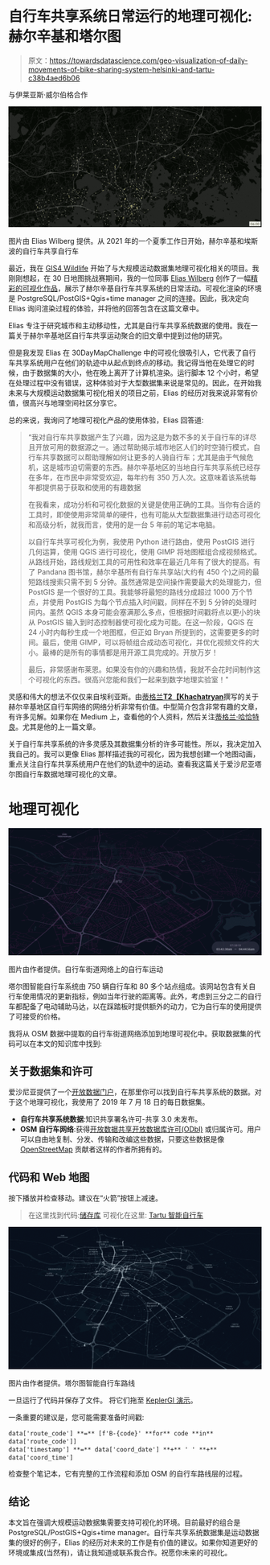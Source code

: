 # 自行车共享系统日常运行的地理可视化:赫尔辛基和塔尔图

> 原文：<https://towardsdatascience.com/geo-visualization-of-daily-movements-of-bike-sharing-system-helsinki-and-tartu-c38b4aed6b06>

与伊莱亚斯·威尔伯格合作

![](img/dc64f4caef8a9913a472d5f9e69b5238.png)

图片由 Elias Wilberg 提供。从 2021 年的一个夏季工作日开始，赫尔辛基和埃斯波的自行车共享自行车

最近，我在 [GIS4 Wildlife](https://www.gis4-wildlife.com/) 开始了与大规模运动数据集地理可视化相关的项目。我刚刚想起，在 30 日地图挑战赛期间，我的一位同事 [Elias Wilberg](https://www.researchgate.net/profile/Elias-Willberg) 创作了一幅[精彩的可视化作品](https://twitter.com/EliasW_/status/1461994337756233730)，展示了赫尔辛基自行车共享系统的日常活动。可视化渲染的环境是 PostgreSQL/PostGIS+Qgis+time manager 之间的连接。因此，我决定向 Ellias 询问渲染过程的体验，并将他的回答包含在这篇文章中。

Elias 专注于研究城市和主动移动性，尤其是自行车共享系统数据的使用。我在一篇关于赫尔辛基地区自行车共享运动聚合的旧文章中提到过他的研究。

[](/visualization-of-bike-sharing-system-movements-in-helsinki-with-an-interactive-flow-map-451d897104fe)  

但是我发现 Elias 在 30DayMapChallenge 中的可视化很吸引人，它代表了自行车共享系统用户在他们的轨迹中从起点到终点的移动。我记得当他在处理它的时候，由于数据集的大小，他在晚上离开了计算机渲染。运行脚本 12 个小时，希望在处理过程中没有错误，这种体验对于大型数据集来说是常见的。因此，在开始我未来与大规模运动数据集可视化相关的项目之前，Elias 的经历对我来说非常有价值，很高兴与地理空间社区分享它。

总的来说，我询问了地理可视化产品的使用体验，Elias 回答道:

> “我对自行车共享数据产生了兴趣，因为这是为数不多的关于自行车的详尽且开放可用的数据源之一。通过帮助揭示城市地区人们的时空骑行模式，自行车共享数据可以帮助理解如何让更多的人骑自行车；尤其是由于气候危机，这是城市迫切需要的东西。赫尔辛基地区的当地自行车共享系统已经存在多年，在市民中非常受欢迎，每年约有 350 万人次。这意味着该系统每年都提供易于获取和使用的有趣数据
> 
> 在我看来，成功分析和可视化数据的关键是使用正确的工具。当你有合适的工具时，即使使用非常简单的硬件，也有可能从大型数据集进行动态可视化和高级分析，就我而言，使用的是一台 5 年前的笔记本电脑。
> 
> 以自行车共享可视化为例，我使用 Python 进行路由，使用 PostGIS 进行几何运算，使用 QGIS 进行可视化，使用 GIMP 将地图框组合成视频格式。从路线开始，路线规划工具的可用性和效率在最近几年有了很大的提高。有了 Pandana 图书馆，赫尔辛基所有自行车共享站(大约有 450 个)之间的最短路线搜索只需不到 5 分钟。虽然通常是空间操作需要最大的处理能力，但 PostGIS 是一个很好的工具。我能够将最短的路线分成超过 1000 万个节点，并使用 PostGIS 为每个节点插入时间戳，同样在不到 5 分钟的处理时间内。虽然 QGIS 本身可能会塞满那么多点，但根据时间戳将点以更小的块从 PostGIS 输入到时态控制器使可视化成为可能。在这一阶段，QGIS 在 24 小时内每秒生成一个地图框，但正如 Bryan 所提到的，这需要更多的时间。最后，使用 GIMP，可以将帧组合成动态可视化，并优化视频文件的大小。最棒的是所有的事情都是用开源工具完成的。开放万岁！
> 
> 最后，非常感谢布莱恩。如果没有你的兴趣和热情，我就不会花时间制作这个可视化的东西。很高兴您能和我们一起来到数字地理实验室！"

灵感和伟大的想法不仅仅来自埃利亚斯。由[蒂格兰**T2【Khachatryan**](https://www.linkedin.com/in/geometrein/?originalSubdomain=fi)撰写的关于赫尔辛基地区自行车网络的网络分析非常有价值。中型简介包含非常有趣的文章，有许多见解。如果你在 Medium 上，查看他的个人资料，然后关注[蒂格兰·哈恰特良](https://medium.com/u/782bd18bc46d?source=post_page-----c38b4aed6b06--------------------------------)。尤其是他的上一篇文章。

[](https://geometrein.medium.com/wolt-delivery-network-analysis-cccdc4cb50e3)  

关于自行车共享系统的许多灵感及其数据集分析的许多可能性。所以，我决定加入我自己的。我可以更像 Elias 那样描述我的可视化，因为我想创建一个地图动画，重点关注自行车共享系统用户在他们的轨迹中的运动。查看我这篇关于爱沙尼亚塔尔图自行车数据地理可视化的文章。

# 地理可视化

![](img/c40c9e42e00fcaf5831229a770d4ebb7.png)

图片由作者提供。自行车街道网络上的自行车运动

塔尔图智能自行车系统由 750 辆自行车和 80 多个站点组成。该网站包含有关自行车使用情况的更新指标，例如当年行驶的距离等。此外，考虑到三分之二的自行车都配备了电动辅助马达，以在踩踏板时提供额外的动力，它为自行车的使用提供了可接受的价格。

我将从 OSM 数据中提取的自行车街道网络添加到地理可视化中。获取数据集的代码可以在本文的知识库中找到:

[](/shortest-path-algorithm-used-in-osm-street-network-33e0f864f34b)  

## 关于数据集和许可

爱沙尼亚提供了一个[开放数据门户](https://avaandmed.eesti.ee/datasets)，在那里你可以找到自行车共享系统的数据。对于这个地理可视化，我使用了 2019 年 7 月 18 日的每日数据集。

*   **自行车共享系统数据**:知识共享署名许可-共享 3.0 未发布。
*   **OSM 自行车网络**:获得[开放数据共享开放数据库许可(ODbl)](https://opendatacommons.org/licenses/odbl/) 或归属许可。用户可以自由地复制、分发、传输和改编这些数据，只要这些数据是像 [OpenStreetMap](https://www.openstreetmap.org/copyright) 贡献者这样的作者所拥有的。

## 代码和 Web 地图

按下播放并检查移动。建议在“火箭”按钮上减速。

> 在这里找到代码:[储存库](https://github.com/bryanvallejo16/tartu-smart-bikes-geo)
> 可视化在这里: [Tartu 智能自行车](https://bryanvallejo16.github.io/tartu-smart-bikes-geo/root/Tartu_smart_bike.html)

![](img/d3d092c3145485fe47b198345d0d7baa.png)

图片由作者提供。塔尔图智能自行车路线

一旦运行了代码并保存了文件。
将它们拖至 [KeplerGl 演示](https://kepler.gl/demo)。

一条重要的建议是，您可能需要准备时间戳:

```
data['route_code'] **=** [f'B-{code}' **for** code **in** data['route_code']]
data['timestamp'] **=** data['coord_date'] **+** ' ' **+** data['coord_time']
```

检查整个笔记本，它有完整的工作流程和添加 OSM 的自行车路线层的过程。

## 结论

本文旨在强调大规模运动数据集需要支持可视化的环境。目前最好的组合是 PostgreSQL/PostGIS+Qgis+time manager。自行车共享系统数据集是运动数据集的很好的例子，Elias 的经历对未来的工作是有价值的建议。如果你知道更好的环境或集成(当然有)，请让我知道或联系我合作。祝愿你未来的可视化。